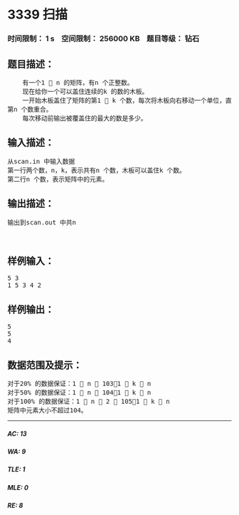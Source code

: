 # 3339 扫描   
### 时间限制： 1 s&nbsp;&nbsp;&nbsp;&nbsp;空间限制： 256000 KB&nbsp;&nbsp;&nbsp;&nbsp;题目等级： 钻石  
## 题目描述：  

<pre>
    有一个1  n 的矩阵，有n 个正整数。  
    现在给你一个可以盖住连续的k 的数的木板。  
    一开始木板盖住了矩阵的第1  k 个数，每次将木板向右移动一个单位，直到右端与  
第n 个数重合。  
    每次移动前输出被覆盖住的最大的数是多少。
</pre>
  
  
## 输入描述：  

<pre>
从scan.in 中输入数据  
第一行两个数，n，k，表示共有n 个数，木板可以盖住k 个数。  
第二行n 个数，表示矩阵中的元素。
</pre>
  
  
## 输出描述：  

<pre>
输出到scan.out 中共n 
              
            </pre>
  
  
## 样例输入：  

<pre>
5 3  
1 5 3 4 2
</pre>
  
  
## 样例输出：  

<pre>
5  
5  
4
</pre>
  
  
## 数据范围及提示：  

<pre>
对于20% 的数据保证：1  n  103，1  k  n  
对于50% 的数据保证：1  n  104，1  k  n  
对于100% 的数据保证：1  n  2  105，1  k  n  
矩阵中元素大小不超过104。
</pre>
  
  
***  

##### AC: 13  
##### WA: 9  
##### TLE: 1  
##### MLE: 0  
##### RE: 8  
